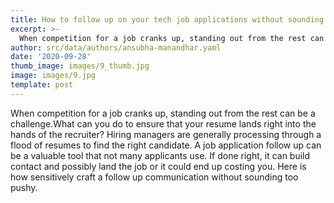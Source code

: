 ```yaml
---
title: How to follow up on your tech job applications without sounding needy
excerpt: >-
  When competition for a job cranks up, standing out from the rest can be a challenge.What can you do to ensure that your resume lands right into the hands of the recruiter?
author: src/data/authors/ansubha-manandhar.yaml
date: '2020-09-28'
thumb_image: images/9_thumb.jpg
image: images/9.jpg
template: post
---
```

When competition for a job cranks up, standing out from the rest can be a challenge.What can you do to ensure that your resume lands right into the hands of the recruiter? Hiring managers are generally processing through a flood of resumes to find the right candidate. A job application follow up can be a valuable tool that not many applicants use. If done right, it can build contact and possibly land the job or it could end up costing you. Here is how sensitively craft a follow up communication without sounding too pushy.
